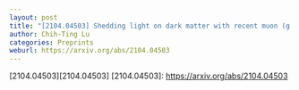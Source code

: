 ```yaml
---
layout: post
title: "[2104.04503] Shedding light on dark matter with recent muon (g − 2) and Higgs exotic decay measurements"
author: Chih-Ting Lu
categories: Preprints
weburl: https://arxiv.org/abs/2104.04503
---
```


[2104.04503][2104.04503]
[2104.04503]: https://arxiv.org/abs/2104.04503
